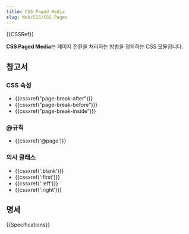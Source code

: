 ```yaml
---
title: CSS Paged Media
slug: Web/CSS/CSS_Pages
---
```

{{CSSRef}}

**CSS Paged Media**는 페이지 전환을 처리하는 방법을 정의하는 CSS 모듈입니다.

## 참고서

### CSS 속성

- {{cssxref("page-break-after")}}
- {{cssxref("page-break-before")}}
- {{cssxref("page-break-inside")}}

### @규칙

- {{cssxref('@page')}}

### 의사 클래스

- {{cssxref(':blank')}}
- {{cssxref(':first')}}
- {{cssxref(':left')}}
- {{cssxref(':right')}}

## 명세

{{Specifications}}
